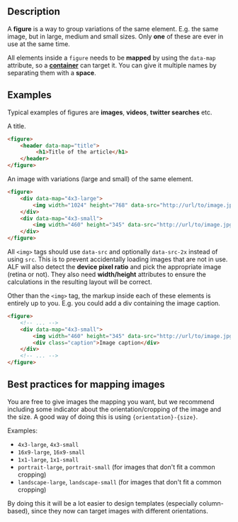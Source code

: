 ## Description

A **figure** is a way to group variations of the same element. E.g. the same image, but in large, medium and small sizes. Only **one** of these are ever in use at the same time.

All elements inside a `figure` needs to be **mapped** by using the `data-map` attribute, so a **[container](container)** can target it. You can give it multiple names by separating them with a **space**.

## Examples

Typical examples of figures are <strong>images</strong>, <strong>videos</strong>, <strong>twitter searches</strong> etc.

A title.

```html
<figure>
    <header data-map="title">
         <h1>Title of the article</h1>
    </header>
</figure>
```

An image with variations (large and small) of the same element.

```html
<figure>
    <div data-map="4x3-large">
        <img width="1024" height="768" data-src="http://url/to/image.jpg" data-src-2x="http://url/to/image@2x.jpg" />
    </div>
    <div data-map="4x3-small">
        <img width="460" height="345" data-src="http://url/to/image.jpg" data-src-2x="http://url/to/image@2x.jpg" />
    </div>
</figure>
```

All `<img>` tags should use `data-src` and optionally `data-src-2x` instead of using `src`.
This is to prevent accidentally loading images that are not in use. ALF will also detect the **device pixel ratio** and pick the appropriate image (retina or not).
They also need **width/height** attributes to ensure the calculations in the resulting layout will be correct.

Other than the `<img>` tag, the markup inside each of these elements is entirely up to you. E.g. you could add a div containing the image caption.

```html
<figure>
    <!-- ... -->
    <div data-map="4x3-small">
        <img width="460" height="345" data-src="http://url/to/image.jpg" data-src-2x="http://url/to/image@2x.jpg" />
        <div class="caption">Image caption</div>
    </div>
    <!-- ... -->
</figure>
```

## Best practices for mapping images

You are free to give images the mapping you want, but we recommend including some indicator about the orientation/cropping of the image and the size.
A good way of doing this is using `{orientation}-{size}`.

Examples:
 * `4x3-large`, `4x3-small`
 * `16x9-large`, `16x9-small`
 * `1x1-large`, `1x1-small`
 * `portrait-large`, `portrait-small` (for images that don't fit a common cropping)
 * `landscape-large`, `landscape-small` (for images that don't fit a common cropping)

By doing this it will be a lot easier to design templates (especially column-based), since they now can target images with different orientations.
